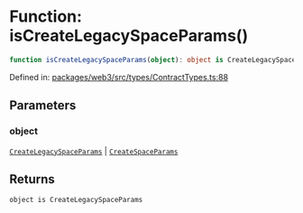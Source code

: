 # Function: isCreateLegacySpaceParams()

```ts
function isCreateLegacySpaceParams(object): object is CreateLegacySpaceParams;
```

Defined in: [packages/web3/src/types/ContractTypes.ts:88](https://github.com/towns-protocol/towns/blob/0db1fd0ac7258e8db8cedfb6183e8eade8284fa1/packages/web3/src/types/ContractTypes.ts#L88)

## Parameters

### object

[`CreateLegacySpaceParams`](../interfaces/CreateLegacySpaceParams.md) | [`CreateSpaceParams`](../interfaces/CreateSpaceParams.md)

## Returns

`object is CreateLegacySpaceParams`
